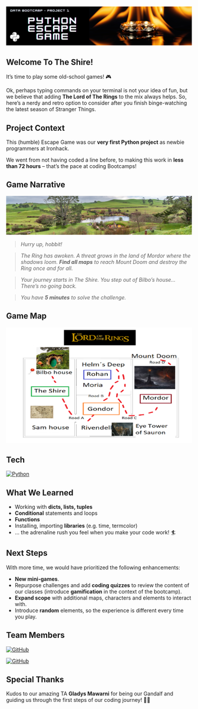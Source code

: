
![Header](https://raw.githubusercontent.com/mgluengo/python-project/master/header.png "Header")

## Welcome To The Shire!

It’s time to play some old-school games! :video_game:

Ok, perhaps typing commands on your terminal is not your idea of fun, but we believe that adding **The Lord of The Rings** to the mix always helps. So, here’s a nerdy and retro option to consider after you finish binge-watching the latest season of Stranger Things. 


## Project Context

This (humble) Escape Game was our **very first Python project** as newbie programmers at Ironhack. 

We went from not having coded a line before, to making this work in **less than 72 hours** – that’s the pace at coding Bootcamps! 


## Game Narrative

![Shire](https://raw.githubusercontent.com/mgluengo/python-project/master/the_shire.png "Shire")

>*Hurry up, hobbit!*

>*The Ring has awoken.
A threat grows in the land of Mordor where the shadows loom. **Find all maps** to reach Mount Doom and destroy the Ring once and for all.*

>*Your journey starts in The Shire.
You step out of Bilbo’s house… 
There’s no going back.*

>*You have **5 minutes** to solve the challenge.*


## Game Map


![Game Map](https://github.com/mgluengo/python-project/blob/master/middle_earth_map.png)


## Tech

[![Python](https://img.shields.io/badge/Python-9146FF?style=for-the-badge&logo=python&logoColor=white&labelColor=101010)]()

## What We Learned


-	Working with **dicts, lists, tuples**
-	**Conditional** statements and loops
-	**Functions**
-	Installing, importing **libraries** (e.g. time, termcolor)
-	… the adrenaline rush you feel when you make your code work! :surfer:


## Next Steps


With more time, we would have prioritized the following enhancements:

-	**New mini-games**.
-	Repurpose challenges and add **coding quizzes** to review the content of our classes (introduce **gamification** in the context of the bootcamp).
-	**Expand scope** with additional maps, characters and elements to interact with. 
-	Introduce **random** elements, so the experience is different every time you play.

## Team Members

[![GitHub](https://img.shields.io/badge/GitHub-mbeovides-14a1f0?style=for-the-badge&logo=github&logoColor=white&labelColor=101010)](https://github.com/mbeovides)

[![GitHub](https://img.shields.io/badge/GitHub-mgluengo-14a1f0?style=for-the-badge&logo=github&logoColor=white&labelColor=101010)](https://github.com/mgluengo)


## Special Thanks


Kudos to our amazing TA **Gladys Mawarni** for being our Gandalf and guiding us through the first steps of our coding journey! :mage_woman: